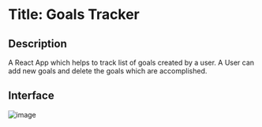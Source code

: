 # **Title: Goals Tracker**

## **Description**
A React App which helps to track list of goals created by a user. A User can add new goals and delete the goals which are accomplished.

## **Interface**
![image](https://user-images.githubusercontent.com/83897460/211182272-a72e9db0-c093-4358-ad69-c70befafe7cf.png)


